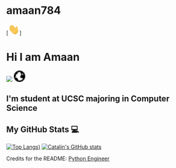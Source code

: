 # amaan784

[<img src="https://raw.githubusercontent.com/ABSphreak/ABSphreak/master/gifs/Hi.gif" width="30px">]

# Hi I am Amaan

[<img height="30" src = "https://www.oiml.org/en/ressources/logos/linkedin-icon-small.png/@@images/image.png">][linkedin] 
[<img height="30" src="https://raw.githubusercontent.com/iconic/open-iconic/master/svg/globe.svg" />][website]

## I'm student at UCSC majoring in Computer Science

[website]: https://amaan784.github.io/
[linkedin]: https://www.linkedin.com/in/amaansheikh21/


## My GitHub Stats 💻
<!--[![Top Langs](https://github-readme-stats.vercel.app/api/top-langs/?username=amaan784&theme=dracula))](https://github.com/anuraghazra/github-readme-stats)-->
 
[![Top Langs](https://github-readme-stats.vercel.app/api/top-langs/?username=amaan784&theme=dracula&hide=jupyter%20notebook))](https://github.com/anuraghazra/github-readme-stats)
[![Catalin's GitHub stats](https://github-readme-stats.vercel.app/api?username=amaan784&theme=dracula)](https://github.com/anuraghazra/github-readme-stats)


Credits for the README: [Python Engineer](https://github.com/python-engineer)
